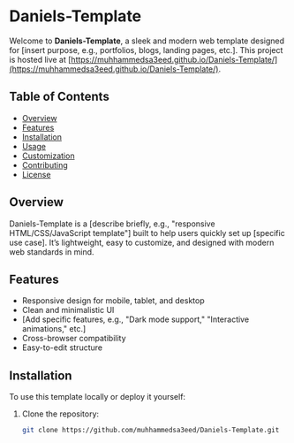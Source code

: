 # Daniels-Template

Welcome to **Daniels-Template**, a sleek and modern web template designed for [insert purpose, e.g., portfolios, blogs, landing pages, etc.]. This project is hosted live at [https://muhhammedsa3eed.github.io/Daniels-Template/](https://muhhammedsa3eed.github.io/Daniels-Template/).

## Table of Contents
- [Overview](#overview)
- [Features](#features)
- [Installation](#installation)
- [Usage](#usage)
- [Customization](#customization)
- [Contributing](#contributing)
- [License](#license)

## Overview
Daniels-Template is a [describe briefly, e.g., "responsive HTML/CSS/JavaScript template"] built to help users quickly set up [specific use case]. It’s lightweight, easy to customize, and designed with modern web standards in mind.

## Features
- Responsive design for mobile, tablet, and desktop
- Clean and minimalistic UI
- [Add specific features, e.g., "Dark mode support," "Interactive animations," etc.]
- Cross-browser compatibility
- Easy-to-edit structure

## Installation
To use this template locally or deploy it yourself:
1. Clone the repository:
   ```bash
   git clone https://github.com/muhhammedsa3eed/Daniels-Template.git
